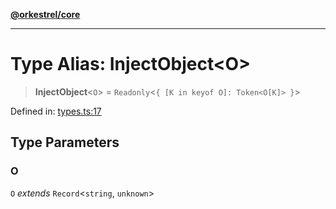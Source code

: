 [**@orkestrel/core**](../index.md)

***

# Type Alias: InjectObject\<O\>

> **InjectObject**\<`O`\> = `Readonly`\<`{ [K in keyof O]: Token<O[K]> }`\>

Defined in: [types.ts:17](https://github.com/orkestrel/core/blob/4aab0d299da5f30a0c75f3eda95d1b02f821688d/src/types.ts#L17)

## Type Parameters

### O

`O` *extends* `Record`\<`string`, `unknown`\>
